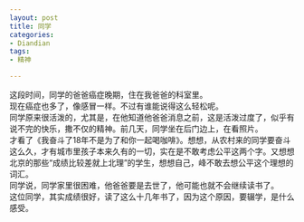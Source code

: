 ```yaml
---
layout: post
title: 同学
categories:
- Diandian
tags:
- 精神

---
```

这段时间，同学的爸爸癌症晚期，住在我爸爸的科室里。
<br />现在癌症也多了，像感冒一样。不过有谁能说得这么轻松呢。
<br />同学原来很活泼的，尤其是，在他知道他爸爸消息之前，这是活泼过度了，似乎有说不完的快乐，撒不仅的精神。前几天，同学坐在后门边上，在看照片。
<br />才看了《我奋斗了18年不是为了和你一起喝咖啡》。想想，从农村来的同学要奋斗这么久，才有城市里孩子本来久有的一切，实在是不敢考虑公平这两个字。又想想北京的那些“成绩比较差就上北理”的学生，想想自己，峰不敢去想公平这个理想的词汇。
<br />同学说，同学家里很困难，他爸爸要是去世了，他可能也就不会继续读书了。
<br />这位同学，其实成绩很好，读了这么十几年书了，因为这个原因，要辍学，是什么感受。